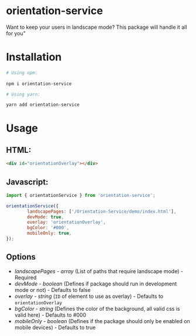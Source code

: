 # orientation-service

Want to keep your users in landscape mode? This package will handle it all for you"

# Installation

```bash
# Using npm:
 
npm i orientation-service

# Using yarn:

yarn add orientation-service
```

# Usage

## HTML:

```html
<div id="orientationOverlay"></div>
```

## Javascript:
```js
import { orientationService } from 'orientation-service';

orientationService({
        landscapePages: ['/Orientation-Service/demo/index.html'],
        devMode: true,
        overlay: 'orientationOverlay',
        bgColor: '#000',
        mobileOnly: true,
});
```

## Options

* *landscapePages* - _array_ (List of paths that require  landscape mode) - Required
* *devMode* - _boolean_ (Defines if package should run in development mode or not) - Defaults to false
* *overlay* - _string_ (`ID` of element to use as overlay) - Defaults to `orientationOverlay`
* *bgColor* - _string_ (Defines the color of the background, all valid css is valid here) - Defaults to #000
* *mobileOnly* - _boolean_ (Defines if the package should only be enabled on mobile devices) - Defaults to true